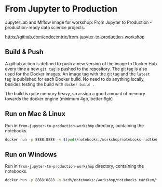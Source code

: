 # From Jupyter to Production

JupyterLab and Mlflow image for workshop: From Jupyter to Production - production-ready data
science projects.

https://github.com/codecentric/from-jupyter-to-production-workshop

## Build & Push

A github action is defined to push a new version of the image to Docker Hub every time a new
`git tag` is pushed to the repository.
The git tag is also used for the Docker images. An image tag with the git tag and the `latest` tag
is published for each Docker build.
No need to do anything locally, besides testing the build with `docker build .`

The build is quite memory heavy, so assign a good amount of memory towards the docker engine
(minimum 4gb, better 6gb)

## Run on Mac & Linux

Run in `from-jupyter-to-production-workshop` directory, containing the notebooks.

```bash
docker run -p 8888:8888 -v $(pwd)/notebooks:/workshop/notebooks radtkem/from-jupyter-to-production-jupyter
```

## Run on Windows

Run in `from-jupyter-to-production-workshop` directory, containing the notebooks.

```bash
docker run -p 8888:8888 -v %cd%/notebooks:/workshop/notebooks radtkem/from-jupyter-to-production-jupyter
```
